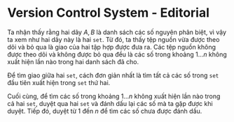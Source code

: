 # Version Control System - Editorial

Ta nhận thấy rằng hai dãy $A, B$ là danh sách các số nguyên phân biệt, vì vậy ta xem như hai dãy này là hai `set`. Từ đó, ta thấy tệp nguồn vừa được theo dõi và bỏ qua là giao của hai tập hợp được đưa ra. Các tệp nguồn không được theo dõi và không được bỏ qua đều là các số trong khoảng $1...n$ không xuất hiện lần nào trong hai danh sách đã cho.

Để tìm giao giữa hai `set`, cách đơn giản nhất là tìm tất cả các số trong `set` đầu tiên xuất hiện trong `set` thứ hai.

Cuối cùng, để tìm các số trong khoảng $1...n$ không xuất hiện lần nào trong cả hai `set`, duyệt qua hai `set` và đánh dấu lại các số mà ta gặp được khi duyệt. Tiếp đó, duyệt từ $1$ đến $n$ để tìm các số chưa được đánh dấu.



